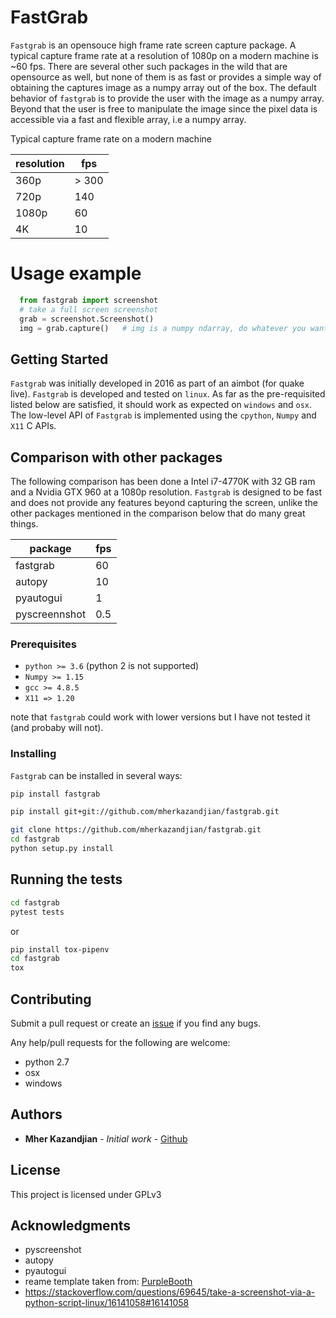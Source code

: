 # FastGrab

``Fastgrab`` is an opensouce high frame rate screen capture package. A typical
capture frame rate at a resolution of 1080p on a modern machine is ~60 fps.
There are several other such packages in the wild that are opensource as well, 
but none of them is as fast or provides a simple way of obtaining the captures
image as a numpy array out of the box. The default behavior of ``fastgrab`` is
to provide the user with the image as a numpy array. Beyond that the user is
free to manipulate the image since the pixel data is accessible via a fast and
flexible array, i.e a numpy array.

Typical capture frame rate on a modern machine

resolution    | fps
------------- | -----
360p          | > 300
720p          | 140
1080p         | 60
4K            | 10

# Usage example

````python
  from fastgrab import screenshot
  # take a full screen screenshot
  grab = screenshot.Screenshot()
  img = grab.capture()   # img is a numpy ndarray, do whatever you want with it
````
## Getting Started

``Fastgrab`` was initially developed in 2016 as part of an aimbot (for quake
live). ``Fastgrab`` is developed and tested on ``linux``. As far as the 
pre-requisited listed below are satisfied, it should work as expected on
``windows`` and ``osx``. The low-level API of ``Fastgrab`` is implemented
using the ``cpython``, ``Numpy`` and ``X11`` C APIs.

## Comparison with other packages

The following comparison has been done a Intel i7-4770K with 32 GB ram and a
Nvidia GTX 960 at a 1080p resolution. ``Fastgrab`` is designed to be fast and
does not provide any features beyond capturing the screen, unlike the other
packages mentioned in  the comparison below that do many great things. 

package       | fps
------------- | -----
fastgrab      | 60
autopy        | 10 
pyautogui     | 1
pyscreennshot | 0.5

### Prerequisites

 - ``python >= 3.6`` (python 2 is not supported)
 - ``Numpy >= 1.15``
 - ``gcc >= 4.8.5``
 - ``X11 => 1.20``

note that ``fastgrab`` could work with lower versions but I have not tested it
(and probaby will not). 

### Installing

``Fastgrab`` can be installed in several ways:

```bash
pip install fastgrab
```

```bash
pip install git+git://github.com/mherkazandjian/fastgrab.git
```

```bash
git clone https://github.com/mherkazandjian/fastgrab.git
cd fastgrab
python setup.py install
```

## Running the tests

````bash
cd fastgrab
pytest tests
````

or

````bash
pip install tox-pipenv
cd fastgrab
tox
````

## Contributing

Submit a pull request or create an [issue](https://github.com/mherkazandjian/fastgrab/issues/new)
if you find any bugs.

Any help/pull requests for the following are welcome:

   - python 2.7
   - osx
   - windows

## Authors

* **Mher Kazandjian** - *Initial work* - [Github](https://github.com/mherkazandjian)

## License

This project is licensed under GPLv3

## Acknowledgments

* pyscreenshot
* autopy
* pyautogui
* reame template taken from: [PurpleBooth](https://gist.github.com/PurpleBooth/109311bb0361f32d87a2)
* https://stackoverflow.com/questions/69645/take-a-screenshot-via-a-python-script-linux/16141058#16141058
